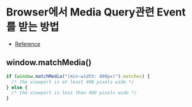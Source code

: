 # Browser에서 Media Query관련 Event를 받는 방법
- [Reference](https://developer.mozilla.org/en-US/docs/Web/API/Window/matchMedia)

## window.matchMedia()

``` JavaScript
if (window.matchMedia("(min-width: 400px)").matches) {
  /* the viewport is at least 400 pixels wide */
} else {
  /* the viewport is less than 400 pixels wide */
}
```
